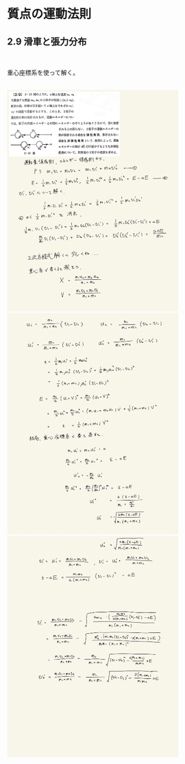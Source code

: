 <script type="text/javascript" async src="https://cdnjs.cloudflare.com/ajax/libs/mathjax/2.7.7/MathJax.js?config=TeX-MML-AM_CHTML">
</script>

<script type="text/x-mathjax-config">
 MathJax.Hub.Config({
 tex2jax: {
 inlineMath: [['$', '$'] ],
 displayMath: [ ['$$','$$'], ["\\[","\\]"] ]
 }
 });
</script>

# 質点の運動法則
## 2.9 滑車と張力分布

<br>

重心座標系を使って解く。

<br>

<img width="400" alt="rikigaku-28" src="./images/rikigaku-28.jpg">
<img width="400" alt="rikigaku-29" src="./images/rikigaku-29.jpg">
<img width="400" alt="rikigaku-30" src="./images/rikigaku-30.jpg">